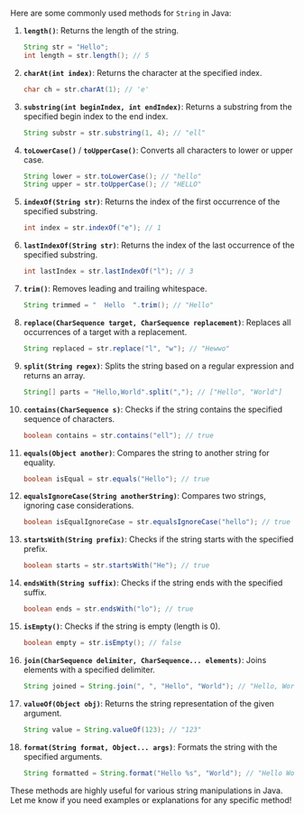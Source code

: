 Here are some commonly used methods for `String` in Java:

1. **`length()`**: Returns the length of the string.
   ```java
   String str = "Hello";
   int length = str.length(); // 5
   ```

2. **`charAt(int index)`**: Returns the character at the specified index.
   ```java
   char ch = str.charAt(1); // 'e'
   ```

3. **`substring(int beginIndex, int endIndex)`**: Returns a substring from the specified begin index to the end index.
   ```java
   String substr = str.substring(1, 4); // "ell"
   ```

4. **`toLowerCase()`** / **`toUpperCase()`**: Converts all characters to lower or upper case.
   ```java
   String lower = str.toLowerCase(); // "hello"
   String upper = str.toUpperCase(); // "HELLO"
   ```

5. **`indexOf(String str)`**: Returns the index of the first occurrence of the specified substring.
   ```java
   int index = str.indexOf("e"); // 1
   ```

6. **`lastIndexOf(String str)`**: Returns the index of the last occurrence of the specified substring.
   ```java
   int lastIndex = str.lastIndexOf("l"); // 3
   ```

7. **`trim()`**: Removes leading and trailing whitespace.
   ```java
   String trimmed = "  Hello  ".trim(); // "Hello"
   ```

8. **`replace(CharSequence target, CharSequence replacement)`**: Replaces all occurrences of a target with a replacement.
   ```java
   String replaced = str.replace("l", "w"); // "Hewwo"
   ```

9. **`split(String regex)`**: Splits the string based on a regular expression and returns an array.
   ```java
   String[] parts = "Hello,World".split(","); // ["Hello", "World"]
   ```

10. **`contains(CharSequence s)`**: Checks if the string contains the specified sequence of characters.
	```java
	boolean contains = str.contains("ell"); // true
	```

11. **`equals(Object another)`**: Compares the string to another string for equality.
	```java
	boolean isEqual = str.equals("Hello"); // true
	```

12. **`equalsIgnoreCase(String anotherString)`**: Compares two strings, ignoring case considerations.
	```java
	boolean isEqualIgnoreCase = str.equalsIgnoreCase("hello"); // true
	```

13. **`startsWith(String prefix)`**: Checks if the string starts with the specified prefix.
	```java
	boolean starts = str.startsWith("He"); // true
	```

14. **`endsWith(String suffix)`**: Checks if the string ends with the specified suffix.
	```java
	boolean ends = str.endsWith("lo"); // true
	```

15. **`isEmpty()`**: Checks if the string is empty (length is 0).
	```java
	boolean empty = str.isEmpty(); // false
	```

16. **`join(CharSequence delimiter, CharSequence... elements)`**: Joins elements with a specified delimiter.
	```java
	String joined = String.join(", ", "Hello", "World"); // "Hello, World"
	```

17. **`valueOf(Object obj)`**: Returns the string representation of the given argument.
	```java
	String value = String.valueOf(123); // "123"
	```

18. **`format(String format, Object... args)`**: Formats the string with the specified arguments.
	```java
	String formatted = String.format("Hello %s", "World"); // "Hello World"
	```

These methods are highly useful for various string manipulations in Java. Let me know if you need examples or explanations for any specific method!